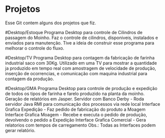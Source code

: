 # Projetos
 Esse Git contem alguns dos projetos que fiz.
 
 #Desktop/Estoque
 Programa Desktop para controle de Cilindros de passagem do Moinho.
 Faz o controle de cilindros, disponiveis, instalados e enviados para manutenção. Tive a ideia de construir esse programa para melhorar o controle do fluxo.
 
 #Desktop/TV
 Programa Desktop para contagem da fabricação de farinha industrial saco com 30Kg.
 Utilizado em uma TV para mostrar a quantidade ja produzido em tempo real com amostragem de velocidade de produção, inserção de ocorrencias, e comunicação com maquina industrial 
 para contagem da produção.
 
 #Desktop/GMA
 Programa Desktop para controle de produção e expedição de todos os tipos de farinha e farelo produzido na planta da moinho.
 Geração de relatórios em Jasper.
 Servidor com Banco Derby    - Roda servidor Java RMI para comunicação dos processos via rede local
 Interface Grafica Expedição - Faz pedido de fabricação do produto a Moagem 
 Interface Grafica Moagem    - Recebe e executa o pedido de produção, devolvendo o pedido a Expedição
 Interface Grafica Comercial - Gera relatorios com tempos de carregamento
 Obs.: Todas as Interfaces podem gerar relatório.
 
 
 
